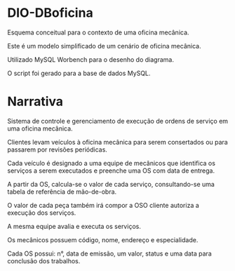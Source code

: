 # DIO-DBoficina
Esquema conceitual para o contexto de uma oficina mecânica.

Este é um modelo simplificado de um cenário de oficina mecânica.

Utilizado MySQL Worbench para o desenho do diagrama.

O script foi gerado para a base de dados MySQL.

# Narrativa
Sistema de controle e gerenciamento de execução de ordens de serviço em uma oficina mecânica.</p>
Clientes levam veículos à oficina mecânica para serem consertados ou para passarem por revisões  periódicas.</p>
Cada veículo é designado a uma equipe de mecânicos que identifica os serviços a serem executados e preenche uma OS com data de entrega.</p>
A partir da OS, calcula-se o valor de cada serviço, consultando-se uma tabela de referência de mão-de-obra.</p>
O valor de cada peça também irá compor a OSO cliente autoriza a execução dos serviços.</p>
A mesma equipe avalia e executa os serviços.</p>
Os mecânicos possuem código, nome, endereço e especialidade.</p>
Cada OS possui: n°, data de emissão, um valor, status e uma data para conclusão dos trabalhos.

